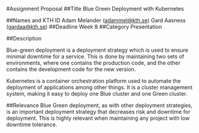 #Assignment Proposal
##Title
Blue Green Deployment with Kubernetes

##Names and KTH ID
Adam Melander (adammel@kth.se)
Gard Aasness (gardaa@kth.se)
##Deadline
Week 8
##Category
Presentation

##Description

Blue-green deployment is a deployment strategy which is used to ensure minimal downtime for a service. This is done by maintaining two sets of environments, where one contains the production code, and the other contains the development code for the new version. 

Kubernetes is a container orchestration platform used to automate the deployment of applications among other things. It is a cluster management system, making it easy to deploy one Blue cluster and one Green cluster.

##Relevance
Blue Green deployment, as with other deployment strategies, is an important deployment strategy that decreases risk and downtime for deployment. This is highly relevant when maintaining any project with low downtime tolerance.

